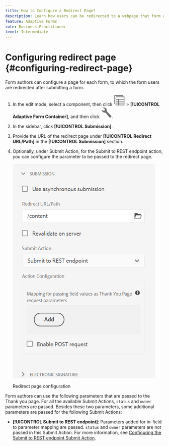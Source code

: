 ```yaml
---
title: How to Configure a Redirect Page?
description: Learn how users can be redirected to a webpage that form authors can configure while creating the form.
feature: Adaptive Forms
role: Business Practitioner
level: Intermediate
---
```


# Configuring redirect page {#configuring-redirect-page}

Form authors can configure a page for each form, to which the form users are redirected after submitting a form.

1. In the edit mode, select a component, then click ![field-level](assets/select_parent_icon.svg) &gt; **[!UICONTROL Adaptive Form Container]**, and then click ![cmppr](assets/configure-icon.svg).

1. In the sidebar, click **[!UICONTROL Submission]**.  

1. Provide the URL of the redirect page under **[!UICONTROL Redirect URL/Path]** in the **[!UICONTROL Submission]** section.  
1. Optionally, under Submit Action, for the Submit to REST endpoint action, you can configure the parameter to be passed to the redirect page.

   ![Redirect page configuration](assets/redirect-url.png)

   Redirect page configuration

Form authors can use the following parameters that are passed to the Thank you page. For all the available Submit Actions, `status` and `owner` parameters are passed. Besides these two parameters, some additional parameters are passed for the following Submit Actions:

* **[!UICONTROL Submit to REST endpoint]**: Parameters added for in-field to parameter mapping are passed. `status` and `owner` parameters are not passed in this Submit Action. For more information, see [Configuring the Submit to REST endpoint Submit Action](configuring-submit-actions.md).
